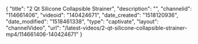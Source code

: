 {
    "title": "2 Qt Silicone Collapsible Strainer",
    "description": "",
    "channelid": "114661406",
    "videoid": "140424671",
    "date_created": "1518120936",
    "date_modified": "1518461338",
    "type": "captivate",
    "layout": "channelVideo",
    "url": "\/latest-videos\/2-qt-silicone-collapsible-strainer-mp4\/114661406-140424671"
}